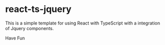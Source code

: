 # react-ts-jquery

This is a simple template for using React with TypeScript with a integration of Jquery components.

Have Fun
